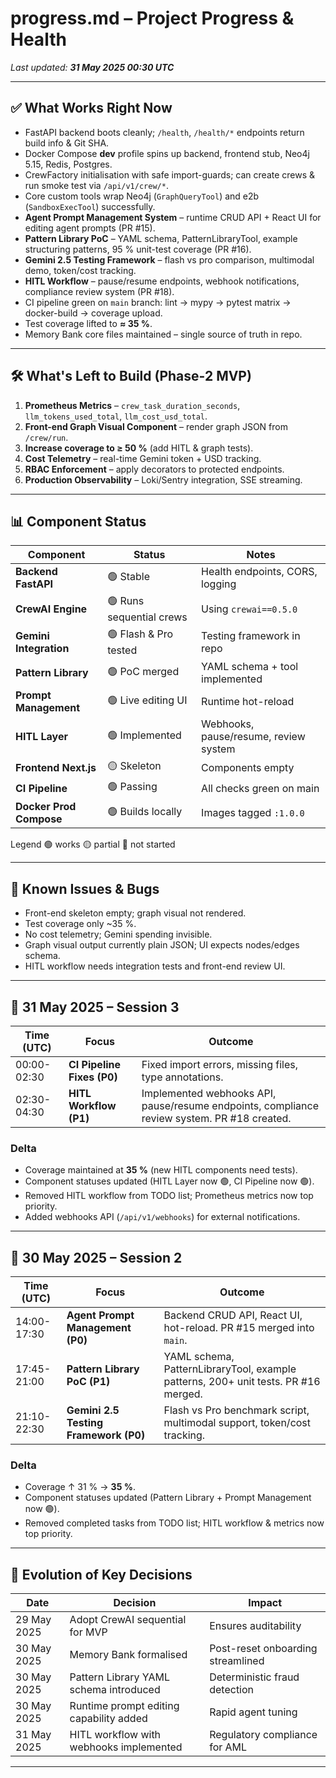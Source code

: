 # progress.md – Project Progress & Health  
_Last updated: **31 May 2025 00:30 UTC**_

---

## ✅ What Works Right Now
* FastAPI backend boots cleanly; `/health`, `/health/*` endpoints return build info & Git SHA.  
* Docker Compose **dev** profile spins up backend, frontend stub, Neo4j 5.15, Redis, Postgres.  
* CrewFactory initialisation with safe import-guards; can create crews & run smoke test via `/api/v1/crew/*`.  
* Core custom tools wrap Neo4j (`GraphQueryTool`) and e2b (`SandboxExecTool`) successfully.  
* **Agent Prompt Management System** – runtime CRUD API + React UI for editing agent prompts (PR #15).  
* **Pattern Library PoC** – YAML schema, PatternLibraryTool, example structuring patterns, 95 % unit-test coverage (PR #16).  
* **Gemini 2.5 Testing Framework** – flash vs pro comparison, multimodal demo, token/cost tracking.  
* **HITL Workflow** – pause/resume endpoints, webhook notifications, compliance review system (PR #18).
* CI pipeline green on `main` branch: lint → mypy → pytest matrix → docker-build → coverage upload.  
* Test coverage lifted to **≈ 35 %**.  
* Memory Bank core files maintained – single source of truth in repo.

---

## 🛠️ What's Left to Build (Phase-2 MVP)
1. **Prometheus Metrics** – `crew_task_duration_seconds`, `llm_tokens_used_total`, `llm_cost_usd_total`.  
2. **Front-end Graph Visual Component** – render graph JSON from `/crew/run`.  
3. **Increase coverage to ≥ 50 %** (add HITL & graph tests).  
4. **Cost Telemetry** – real-time Gemini token + USD tracking.  
5. **RBAC Enforcement** – apply decorators to protected endpoints.  
6. **Production Observability** – Loki/Sentry integration, SSE streaming.

---

## 📊 Component Status

| Component | Status | Notes |
|-----------|--------|-------|
| **Backend FastAPI** | 🟢 Stable | Health endpoints, CORS, logging |
| **CrewAI Engine** | 🟢 Runs sequential crews | Using `crewai==0.5.0` |
| **Gemini Integration** | 🟢 Flash & Pro tested | Testing framework in repo |
| **Pattern Library** | 🟢 PoC merged | YAML schema + tool implemented |
| **Prompt Management** | 🟢 Live editing UI | Runtime hot-reload |
| **HITL Layer** | 🟢 Implemented | Webhooks, pause/resume, review system |
| **Frontend Next.js** | 🟡 Skeleton | Components empty |
| **CI Pipeline** | 🟢 Passing | All checks green on main |
| **Docker Prod Compose** | 🟢 Builds locally | Images tagged `:1.0.0` |

Legend  🟢 works 🟡 partial 🔴 not started

---

## 🐞 Known Issues & Bugs
* Front-end skeleton empty; graph visual not rendered.  
* Test coverage only ~35 %.  
* No cost telemetry; Gemini spending invisible.  
* Graph visual output currently plain JSON; UI expects nodes/edges schema.
* HITL workflow needs integration tests and front-end review UI.

---

## 📅 31 May 2025 – Session 3
| Time (UTC) | Focus | Outcome |
|-------------|-------|---------|
| 00:00-02:30 | **CI Pipeline Fixes (P0)** | Fixed import errors, missing files, type annotations. |
| 02:30-04:30 | **HITL Workflow (P1)** | Implemented webhooks API, pause/resume endpoints, compliance review system. PR #18 created. |

### Delta
* Coverage maintained at **35 %** (new HITL components need tests).  
* Component statuses updated (HITL Layer now 🟢, CI Pipeline now 🟢).  
* Removed HITL workflow from TODO list; Prometheus metrics now top priority.
* Added webhooks API (`/api/v1/webhooks`) for external notifications.

---

## 📅 30 May 2025 – Session 2
| Time (UTC) | Focus | Outcome |
|-------------|-------|---------| 
| 14:00-17:30 | **Agent Prompt Management (P0)** | Backend CRUD API, React UI, hot-reload. PR #15 merged into `main`. |
| 17:45-21:00 | **Pattern Library PoC (P1)** | YAML schema, PatternLibraryTool, example patterns, 200+ unit tests. PR #16 merged. |
| 21:10-22:30 | **Gemini 2.5 Testing Framework (P0)** | Flash vs Pro benchmark script, multimodal support, token/cost tracking. |

### Delta
* Coverage ↑ 31 % → **35 %**.  
* Component statuses updated (Pattern Library + Prompt Management now 🟢).  
* Removed completed tasks from TODO list; HITL workflow & metrics now top priority.

---

## 🔄 Evolution of Key Decisions
| Date | Decision | Impact |
|------|----------|--------|
| 29 May 2025 | Adopt CrewAI sequential for MVP | Ensures auditability |
| 30 May 2025 | Memory Bank formalised | Post-reset onboarding streamlined |
| 30 May 2025 | Pattern Library YAML schema introduced | Deterministic fraud detection |
| 30 May 2025 | Runtime prompt editing capability added | Rapid agent tuning |
| 31 May 2025 | HITL workflow with webhooks implemented | Regulatory compliance for AML |

---
